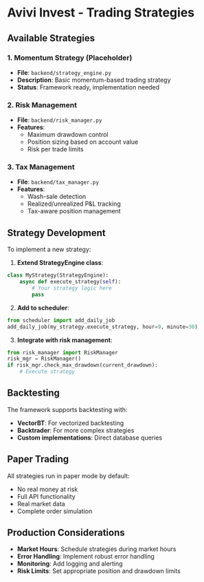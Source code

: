# Avivi Invest - Trading Strategies

## Available Strategies

### 1. Momentum Strategy (Placeholder)
- **File**: `backend/strategy_engine.py`
- **Description**: Basic momentum-based trading strategy
- **Status**: Framework ready, implementation needed

### 2. Risk Management
- **File**: `backend/risk_manager.py`
- **Features**:
  - Maximum drawdown control
  - Position sizing based on account value
  - Risk per trade limits

### 3. Tax Management
- **File**: `backend/tax_manager.py`
- **Features**:
  - Wash-sale detection
  - Realized/unrealized P&L tracking
  - Tax-aware position management

## Strategy Development

To implement a new strategy:

1. **Extend StrategyEngine class**:
```python
class MyStrategy(StrategyEngine):
    async def execute_strategy(self):
        # Your strategy logic here
        pass
```

2. **Add to scheduler**:
```python
from scheduler import add_daily_job
add_daily_job(my_strategy.execute_strategy, hour=9, minute=30)
```

3. **Integrate with risk management**:
```python
from risk_manager import RiskManager
risk_mgr = RiskManager()
if risk_mgr.check_max_drawdown(current_drawdown):
    # Execute strategy
```

## Backtesting

The framework supports backtesting with:
- **VectorBT**: For vectorized backtesting
- **Backtrader**: For more complex strategies
- **Custom implementations**: Direct database queries

## Paper Trading

All strategies run in paper mode by default:
- No real money at risk
- Full API functionality
- Real market data
- Complete order simulation

## Production Considerations

- **Market Hours**: Schedule strategies during market hours
- **Error Handling**: Implement robust error handling
- **Monitoring**: Add logging and alerting
- **Risk Limits**: Set appropriate position and drawdown limits
